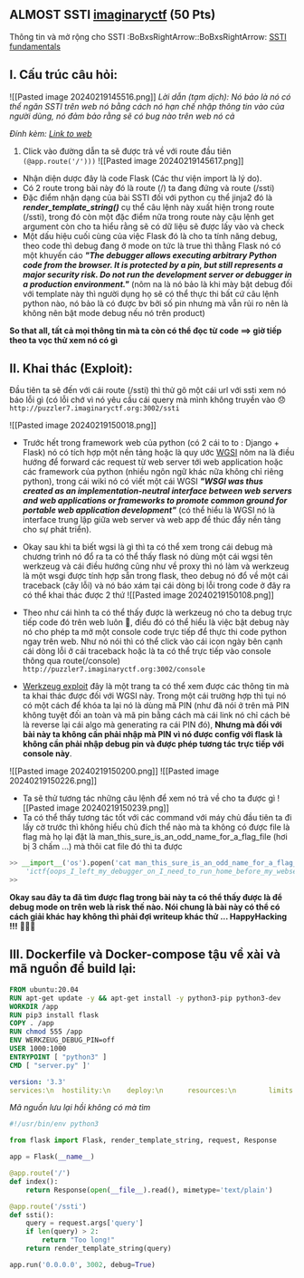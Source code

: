 
## ALMOST SSTI [imaginaryctf](https://imaginaryctf.org/Challenges) (50 Pts)

Thông tin và mở rộng cho SSTI :BoBxsRightArrow::BoBxsRightArrow: [SSTI fundamentals](obsidian://open?vault=wiki_tech_obsidian_vault&file=Cyber%20%26%20Info%20Security%2FResearch%2FSecurity%20Things%2FServer%20Site%20Template%20Injection%20(SSTI))
## I. Cấu trúc câu hỏi:
![[Pasted image 20240219145516.png]]
*Lời dẫn (tạm dịch): Nó bảo là nó có thể ngăn SSTI trên web nó bằng cách nó hạn chế nhập thông tin vào của người dùng, nó đảm bảo rằng sẽ có bug nào trên web nó cả*

*Đính kèm: [Link to web](http://puzzler7.imaginaryctf.org:3002/)*

1. Click vào đường dẫn ta sẽ được trả về với route đầu tiên `(@app.route('/')))`
![[Pasted image 20240219145617.png]]
-   Nhận diện dược đây là code Flask (Các thư viện import là lý do).
-   Có 2 route trong bài này đó là route (/) ta đang đứng và route (/ssti)
-   Đặc điểm nhận dạng của bài SSTI đối với python cụ thể jinja2 đó là ***render_template_string()*** cụ thể câu lệnh này xuất hiện trong route (/ssti), trong đó còn một đặc điểm nữa trong route này cậu lệnh get argument còn cho ta hiểu rằng sẽ có dữ liệu sẽ được lấy vào và check 
-   Một dấu hiệu cuối cùng của việc Flask đó là cho ta tính năng debug, theo code thì debug đang ở mode on tức là true thì thằng Flask nó có một khuyến cáo ***"The debugger allows executing arbitrary Python code from the browser. It is protected by a pin, but still represents a major security risk. Do not run the development server or debugger in a production environment."*** (nôm na là nó bảo là khi mày bật debug đối với template này thì người dụng họ sẽ có thể thực thi bất cứ câu lệnh python nào, nó bảo là có được bv bởi số pin nhưng mà vẫn rủi ro nên là không nên bật mode debug nếu nó trên product)

**So that all, tất cả mọi thông tin mà ta còn có thể đọc từ code ==> giờ tiếp theo ta vọc thử xem nó có gì**

## II. Khai thác (Exploit):
Đầu tiên ta sẽ đến với cái route (/ssti) thì thử gõ một cái url với ssti xem nó báo lỗi gì (có lỗi chớ vì nó yêu cầu cái query mà mình không truyền vào 😞 `http://puzzler7.imaginaryctf.org:3002/ssti`
    
![[Pasted image 20240219150018.png]]
- Trước hết trong framework web của python (có 2 cái to to : Django + Flask) nó có tích hợp một nền tảng hoặc là quy ước [WGSI](https://en.wikipedia.org/wiki/Web_Server_Gateway_Interface) nôm na là điều hướng để forward các request từ web server tới web application hoặc các framework của python (nhiều ngôn ngữ khác nữa không chỉ riêng python), trong cái wiki nó có viết một cái WGSI ***"WSGI was thus created as an implementation-neutral interface between web servers and web applications or frameworks to promote common ground for portable web application development"*** (có thể hiểu là WGSI nó là interface trung lập giữa web server và web app để thúc đẩy nền tảng cho sự phát triển).
- Okay sau khi ta biết wgsi là gì thì ta có thể xem trong cái debug mà chương trình nó đổ ra ta có thể thấy flask nó dùng một cái wgsi tên werkzeug và cái điều hướng cũng như về proxy thì nó làm và werkzeug là một wsgi được tính hợp sẵn trong flask, theo debug nó đổ về một cái traceback (cây lỗi) và nó báo xám tại cái dòng bị lỗi trong code ở đây ra có thể khai thác được 2 thứ
![[Pasted image 20240219150108.png]]

- Theo như cái hình ta có thể thấy được là werkzeug nó cho ta debug trực tiếp code đó trên web luôn :clap:, điểu đó có thể hiểu là việc bật debug này nó cho phép ta mở một console code trực tiếp để thực thi code python ngay trên web. Như nó nói thì có thể click vào cái icon ngày bên cạnh cái dòng lỗi ở cái traceback hoặc là ta có thể trực tiếp vào console thông qua route(/console) `http://puzzler7.imaginaryctf.org:3002/console`

-   [Werkzeug exploit](https://book.hacktricks.xyz/network-services-pentesting/pentesting-web/werkzeug) đây là một trang ta có thể xem được các thông tin mà ta khai thác được đối với WGSI này. Trong một cái trường hợp thì tụi nó có một cách để khóa ta lại nó là dùng mã PIN (như đã nói ở trên mã PIN không tuyệt đối an toàn và mã pin bằng cách mà cái link nó chỉ cách bẻ là reverse lại cái algo mà generating ra cái PIN đó), **Nhưng mà đối với bài này ta không cần phải nhập mà PIN vì nó được config với flask là không cần phải nhập debug pin và được phép tương tác trực tiếp với console này**.

![[Pasted image 20240219150200.png]]
![[Pasted image 20240219150226.png]]
- Ta sẽ thử tương tác những câu lệnh để xem nó trả về cho ta được gì
![[Pasted image 20240219150239.png]]
- Ta có thể thấy tương tác tốt với các command với máy chủ đầu tiên ta đi lấy cờ trước thì không hiểu chủ đích thể nào mà ta không có được file là flag mà họ lại đặt là man_this_sure_is_an_odd_name_for_a_flag_file (hơi bị 3 chấm ...) mà thôi cat file đó thì ta được
```python
>> __import__('os').popen('cat man_this_sure_is_an_odd_name_for_a_flag_file').read();
    'ictf{oops_I_left_my_debugger_on_I_need_to_run_home_before_my_webserver_burns_down}'
>>
```

**Okay sau đây ta đã tìm được flag trong bài này ta có thể thấy được là để debug mode on trên web là risk thế nào. Nói chung là bài này có thể có cách giải khác hay không thì phải đợi writeup khác thử ... HappyHacking !!!** 👏👏👏
## III. Dockerfile và Docker-compose tậu về xài và mã nguồn để build lại:

```dockerfile
FROM ubuntu:20.04
RUN apt-get update -y && apt-get install -y python3-pip python3-dev
WORKDIR /app
RUN pip3 install flask
COPY . /app
RUN chmod 555 /app
ENV WERKZEUG_DEBUG_PIN=off
USER 1000:1000
ENTRYPOINT [ "python3" ]
CMD [ "server.py" ]'
```

```yaml
version: '3.3'
services:\n  hostility:\n    deploy:\n      resources:\n        limits:\n          cpus: '0.     001'\n          memory: 50M\n        reservations:\n          cpus: '0.0001'\n          memory: 20M\n    build: .\n    network_mode: bridge\n    restart: always\n    ports:\n      - 3002:3002\n    cap_drop:\n      - all\n    cap_add:\n      - chown\n      - setuid\n      - setgid\n      - sys_admin\n    security_opt:\n      - apparmor=unconfined\n      - seccomp=unconfined\n"
```       

*Mã nguồn lưu lại hồi không có mà tìm*
```python
#!/usr/bin/env python3

from flask import Flask, render_template_string, request, Response

app = Flask(__name__)

@app.route('/')
def index():
	return Response(open(__file__).read(), mimetype='text/plain')

@app.route('/ssti')
def ssti():
	query = request.args['query']
	if len(query) > 2:
		return "Too long!"
	return render_template_string(query)

app.run('0.0.0.0', 3002, debug=True)
```